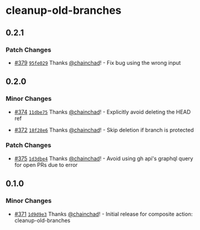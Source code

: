 # cleanup-old-branches

## 0.2.1

### Patch Changes

- [#379](https://github.com/smartcontractkit/.github/pull/379)
  [`95fe029`](https://github.com/smartcontractkit/.github/commit/95fe029bdb1d9b3636c65dd59812ee1560ed59a3)
  Thanks [@chainchad](https://github.com/chainchad)! - Fix bug using the wrong
  input

## 0.2.0

### Minor Changes

- [#374](https://github.com/smartcontractkit/.github/pull/374)
  [`11dbe75`](https://github.com/smartcontractkit/.github/commit/11dbe75152943a6bc17c4cf8e43ccbff27a23775)
  Thanks [@chainchad](https://github.com/chainchad)! - Explicitly avoid deleting
  the HEAD ref

- [#372](https://github.com/smartcontractkit/.github/pull/372)
  [`18f28e6`](https://github.com/smartcontractkit/.github/commit/18f28e62051f43202f7f9a83bfd5e779cc665374)
  Thanks [@chainchad](https://github.com/chainchad)! - Skip deletion if branch
  is protected

### Patch Changes

- [#375](https://github.com/smartcontractkit/.github/pull/375)
  [`1d3dbe4`](https://github.com/smartcontractkit/.github/commit/1d3dbe4acf269cac3fc5a788c0814129214e7228)
  Thanks [@chainchad](https://github.com/chainchad)! - Avoid using gh api's
  graphql query for open PRs due to error

## 0.1.0

### Minor Changes

- [#371](https://github.com/smartcontractkit/.github/pull/371)
  [`1d9d9e3`](https://github.com/smartcontractkit/.github/commit/1d9d9e3e4f1322dbb62244259af16d61c0de6af7)
  Thanks [@chainchad](https://github.com/chainchad)! - Initial release for
  composite action: cleanup-old-branches
